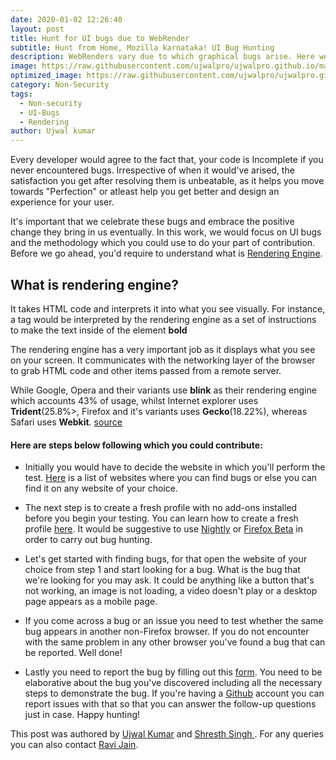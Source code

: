 ```yaml
---
date: 2020-01-02 12:26:40
layout: post
title: Hunt for UI bugs due to WebRender
subtitle: Hunt from Home, Mozilla karnataka! UI Bug Hunting
description: WebRenders vary due to which graphical bugs arise. Here we'd cover about method to hunt these bugs and contribute to mozilla
image: https://raw.githubusercontent.com/ujwalpro/ujwalpro.github.io/master/assets/img/blog/webrender.png
optimized_image: https://raw.githubusercontent.com/ujwalpro/ujwalpro.github.io/master/assets/img/blog/webrender.png
category: Non-Security
tags:
  - Non-security
  - UI-Bugs
  - Rendering
author: Ujwal kumar
---
```


Every developer would agree to the fact that, your code is Incomplete if you never encountered bugs. Irrespective of when it would've arised, the satisfaction you get after resolving them is unbeatable, as it helps you move towards "Perfection" or atleast help you get better and design an experience for your user.

It's important that we celebrate these bugs and embrace the positive change they bring in us eventually. In this work, we would focus on UI bugs and the methodology which you could use to do your part of contribution.
Before we go ahead, you'd require to understand what is [Rendering Engine](https://www.pathinteractive.com/blog/design-development/rendering-a-webpage-with-google-webmaster-tools/).

## What is rendering engine?

It takes HTML code and interprets it into what you see visually. For instance, a tag would be interpreted by the rendering engine as a set of instructions to make the text inside of the element <b>bold</b>

The rendering engine has a very important job as it displays what you see on your screen. It communicates with the networking layer of the browser to grab HTML code and other items passed from a remote server.

While Google, Opera and their variants use <b>blink</b> as their rendering engine which accounts 43% of usage, whilst Internet explorer uses <b>Trident</b>(25.8%>, Firefox and it's variants uses <b>Gecko</b>(18.22%), whereas Safari uses <b>Webkit</b>. [source](https://en.wikipedia.org/wiki/Browser_engine)


#### Here are steps below following which you could contribute:

* Initially you would have to decide the website in which you'll perform the test. [Here](https://docs.google.com/spreadsheets/d/e/2PACX-1vQs8UGk9GkPX-GZIS3887EnQTymYJ-eHouGZn4MatN110ZRSykEeKutiDW04rAXaea-sIO_CYoZX2FS/pubhtml) is a list of websites where you can find bugs or else you can find it on any website of your choice.

* The next step is to create a fresh profile with no add-ons installed before you begin your testing. You can learn how to create a fresh profile [here](https://support.mozilla.org/en-US/kb/profile-manager-create-remove-switch-firefox-profiles?redirectlocale=en-US&redirectslug=profile-manager-create-and-remove-firefox-profiles). It would be suggestive to use [Nightly](https://www.mozilla.org/en-US/firefox/channel/desktop/#nightly) or [Firefox Beta](https://www.mozilla.org/en-US/firefox/channel/desktop/#beta) in order to carry out bug hunting.

* Let's get started with finding bugs, for that open the website of your choice from step 1 and start looking for a bug. What is the bug that we're looking for you may ask. It could be anything like a button that's not working, an image is not loading, a video doesn't play or a desktop page appears as a mobile page.

* If you come across a bug or an issue you need to test whether the same bug appears in another non-Firefox browser. If you do not encounter with the same problem in any other browser you've found a bug that can be reported. Well done!

* Lastly you need to report the bug by filling out this [form](https://webcompat.com/issues/new?label=type-hunt-from-home). You need to be elaborative about the bug you've discovered including all the necessary steps to demonstrate the bug. If you're having a [Github](https://github.com/) account you can report issues with that so that you can answer the follow-up questions just in case. Happy hunting!

This post was authored by [Ujwal Kumar](https://www.linkedin.com/in/ujwalkr/) and [Shresth Singh ](https://www.linkedin.com/in/shresth-singh-7aa062175/). For any queries you can also contact  [Ravi Jain](https://www.linkedin.com/in/ravijainpro/).
